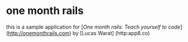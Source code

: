 # one month rails

this is a sample application for
[*One month rails: Teach yourself to code*] (http://onemonthrails.com)
by [Lucas Warat] (http:app8.co)

